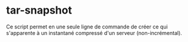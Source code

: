 # tar-snapshot
Ce script permet en une seule ligne de commande de créer ce qui s'apparente à un instantané compressé d'un serveur (non-incrémental).
